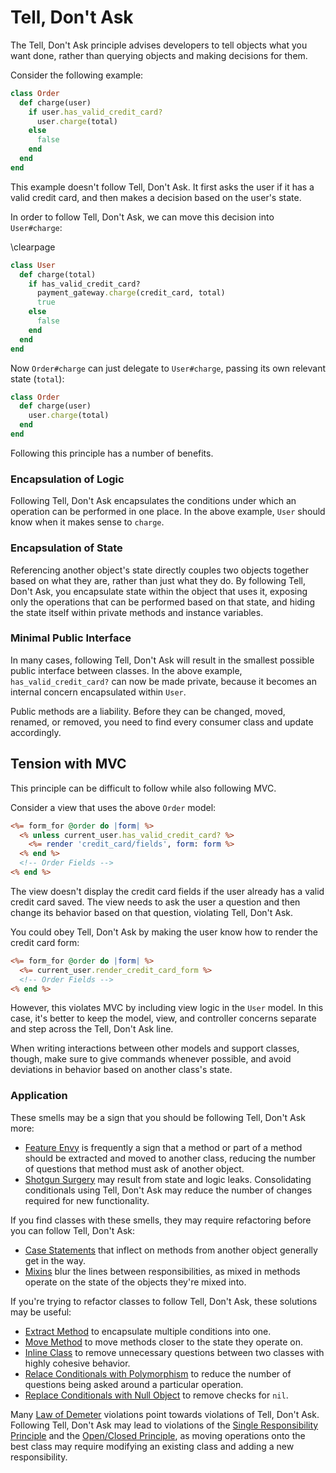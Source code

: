 # Tell, Don't Ask

The Tell, Don't Ask principle advises developers to tell objects what you want
done, rather than querying objects and making decisions for them.

Consider the following example:

``` ruby
class Order
  def charge(user)
    if user.has_valid_credit_card?
      user.charge(total)
    else
      false
    end
  end
end
```

This example doesn't follow Tell, Don't Ask. It first asks the user if it has a
valid credit card, and then makes a decision based on the user's state.

In order to follow Tell, Don't Ask, we can move this decision into
`User#charge`:

\clearpage

``` ruby
class User
  def charge(total)
    if has_valid_credit_card?
      payment_gateway.charge(credit_card, total)
      true
    else
      false
    end
  end
end
```

Now `Order#charge` can just delegate to `User#charge`, passing its own relevant
state (`total`):

``` ruby
class Order
  def charge(user)
    user.charge(total)
  end
end
```

Following this principle has a number of benefits.

### Encapsulation of Logic

Following Tell, Don't Ask encapsulates the conditions under which an operation
can be performed in one place. In the above example, `User` should know when it
makes sense to `charge`.

### Encapsulation of State

Referencing another object's state directly couples two objects together based
on what they are, rather than just what they do. By following Tell, Don't Ask,
you encapsulate state within the object that uses it, exposing only the
operations that can be performed based on that state, and hiding the state
itself within private methods and instance variables.

### Minimal Public Interface

In many cases, following Tell, Don't Ask will result in the smallest possible
public interface between classes. In the above example, `has_valid_credit_card?`
can now be made private, because it becomes an internal concern encapsulated
within `User`.

Public methods are a liability. Before they can be changed, moved, renamed, or
removed, you need to find every consumer class and update accordingly.

## Tension with MVC

This principle can be difficult to follow while also following MVC.

Consider a view that uses the above `Order` model:

``` rhtml
<%= form_for @order do |form| %>
  <% unless current_user.has_valid_credit_card? %>
    <%= render 'credit_card/fields', form: form %>
  <% end %>
  <!-- Order Fields -->
<% end %>
```

The view doesn't display the credit card fields if the user already has a valid
credit card saved. The view needs to ask the user a question and then change its
behavior based on that question, violating Tell, Don't Ask.

You could obey Tell, Don't Ask by making the user know how to render the credit
card form:

``` rhtml
<%= form_for @order do |form| %>
  <%= current_user.render_credit_card_form %>
  <!-- Order Fields -->
<% end %>
```

However, this violates MVC by including view logic in the `User` model. In this
case, it's better to keep the model, view, and controller concerns separate and
step across the Tell, Don't Ask line.

When writing interactions between other models and support classes, though, make
sure to give commands whenever possible, and avoid deviations in behavior based
on another class's state.

### Application

These smells may be a sign that you should be following Tell, Don't Ask more:

* [Feature Envy](#feature-envy) is frequently a sign that a method or part of a
  method should be extracted and moved to another class, reducing the number of
  questions that method must ask of another object.
* [Shotgun Surgery](#shotgun-surgery) may result from state and logic leaks.
  Consolidating conditionals using Tell, Don't Ask may reduce the number of
  changes required for new functionality.

If you find classes with these smells, they may require refactoring before you
can follow Tell, Don't Ask:

* [Case Statements](#case-statement) that inflect on methods from another object
  generally get in the way.
* [Mixins](#mixin) blur the lines between responsibilities, as mixed in methods
  operate on the state of the objects they're mixed into.

If you're trying to refactor classes to follow Tell, Don't Ask, these solutions
may be useful:

* [Extract Method](#extract-method) to encapsulate multiple conditions into one.
* [Move Method](#move-method) to move methods closer to the state they operate
  on.
* [Inline Class](#inline-class) to remove unnecessary questions between two
  classes with highly cohesive behavior.
* [Relace Conditionals with
  Polymorphism](#replace-conditional-with-polymorphism) to reduce the number of
  questions being asked around a particular operation.
* [Replace Conditionals with Null Object](#replace-conditional-with-null-object)
  to remove checks for `nil`.

Many [Law of Demeter](#law-of-demeter) violations point towards violations of
Tell, Don't Ask. Following Tell, Don't Ask may lead to violations of the [Single
Responsibility Principle](#single-responsibility-principle) and the [Open/Closed
Principle](#open-closed-principle), as moving operations onto the best class may
require modifying an existing class and adding a new responsibility.
